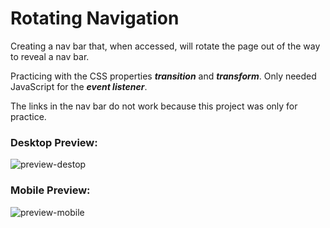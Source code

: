 # Rotating Navigation

Creating a nav bar that, when accessed, will rotate the page out of the way to reveal a nav bar. 

Practicing with the CSS properties ***transition*** and ***transform***. Only needed JavaScript for the ***event listener***. 

The links in the nav bar do not work because this project was only for practice. 

### Desktop Preview:

![preview-destop](https://github.com/paulcostanza/Rotating-Navigation/blob/main/web%20app%20demos/Rotating%20Nav%20Video%20One.gif)

### Mobile Preview:

![preview-mobile](https://github.com/paulcostanza/Rotating-Navigation/blob/main/web%20app%20demos/Rotating%20Nav%20Video%20Two.gif)
